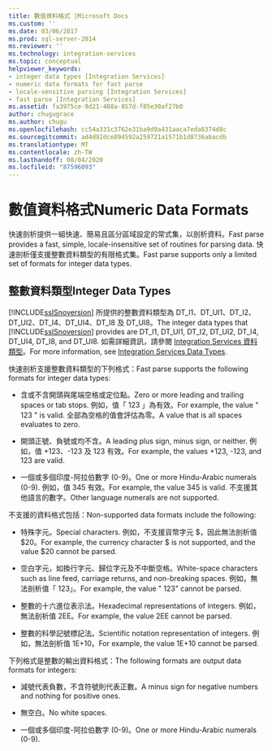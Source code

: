 ```yaml
---
title: 數值資料格式 |Microsoft Docs
ms.custom: ''
ms.date: 03/06/2017
ms.prod: sql-server-2014
ms.reviewer: ''
ms.technology: integration-services
ms.topic: conceptual
helpviewer_keywords:
- integer data types [Integration Services]
- numeric data formats for fast parse
- locale-sensitive parsing [Integration Services]
- fast parse [Integration Services]
ms.assetid: fa3975ce-9d21-408a-857d-f85e30af27b0
author: chugugrace
ms.author: chugu
ms.openlocfilehash: cc54a331c3762e31ba9d9a431aaca7eda6374d8c
ms.sourcegitcommit: ad4d92dce894592a259721a1571b1d8736abacdb
ms.translationtype: MT
ms.contentlocale: zh-TW
ms.lasthandoff: 08/04/2020
ms.locfileid: "87596093"
---
```

# <a name="numeric-data-formats"></a><span data-ttu-id="89de1-102">數值資料格式</span><span class="sxs-lookup"><span data-stu-id="89de1-102">Numeric Data Formats</span></span>
  <span data-ttu-id="89de1-103">快速剖析提供一組快速、簡易且區分區域設定的常式集，以剖析資料。</span><span class="sxs-lookup"><span data-stu-id="89de1-103">Fast parse provides a fast, simple, locale-insensitive set of routines for parsing data.</span></span> <span data-ttu-id="89de1-104">快速剖析僅支援整數資料類型的有限格式集。</span><span class="sxs-lookup"><span data-stu-id="89de1-104">Fast parse supports only a limited set of formats for integer data types.</span></span>  
  
## <a name="integer-data-types"></a><span data-ttu-id="89de1-105">整數資料類型</span><span class="sxs-lookup"><span data-stu-id="89de1-105">Integer Data Types</span></span>  
 <span data-ttu-id="89de1-106">[!INCLUDE[ssISnoversion](../includes/ssisnoversion-md.md)] 所提供的整數資料類型為 DT_I1、DT_UI1、DT_I2、DT_UI2、DT_I4、DT_UI4、DT_I8 及 DT_UI8。</span><span class="sxs-lookup"><span data-stu-id="89de1-106">The integer data types that [!INCLUDE[ssISnoversion](../includes/ssisnoversion-md.md)] provides are DT_I1, DT_UI1, DT_I2, DT_UI2, DT_I4, DT_UI4, DT_I8, and DT_UI8.</span></span> <span data-ttu-id="89de1-107">如需詳細資訊，請參閱 [Integration Services 資料類型](data-flow/integration-services-data-types.md)。</span><span class="sxs-lookup"><span data-stu-id="89de1-107">For more information, see [Integration Services Data Types](data-flow/integration-services-data-types.md).</span></span>  
  
 <span data-ttu-id="89de1-108">快速剖析支援整數資料類型的下列格式：</span><span class="sxs-lookup"><span data-stu-id="89de1-108">Fast parse supports the following formats for integer data types:</span></span>  
  
-   <span data-ttu-id="89de1-109">含或不含開頭與尾端空格或定位點。</span><span class="sxs-lookup"><span data-stu-id="89de1-109">Zero or more leading and trailing spaces or tab stops.</span></span> <span data-ttu-id="89de1-110">例如，值「  123  」為有效。</span><span class="sxs-lookup"><span data-stu-id="89de1-110">For example, the value "  123  " is valid.</span></span> <span data-ttu-id="89de1-111">全部為空格的值會評估為零。</span><span class="sxs-lookup"><span data-stu-id="89de1-111">A value that is all spaces evaluates to zero.</span></span>  
  
-   <span data-ttu-id="89de1-112">開頭正號、負號或均不含。</span><span class="sxs-lookup"><span data-stu-id="89de1-112">A leading plus sign, minus sign, or neither.</span></span> <span data-ttu-id="89de1-113">例如，值 +123、-123 及 123 有效。</span><span class="sxs-lookup"><span data-stu-id="89de1-113">For example, the values +123, -123, and 123 are valid.</span></span>  
  
-   <span data-ttu-id="89de1-114">一個或多個印度-阿拉伯數字 (0-9)。</span><span class="sxs-lookup"><span data-stu-id="89de1-114">One or more Hindu-Arabic numerals (0-9).</span></span> <span data-ttu-id="89de1-115">例如，值 345 有效。</span><span class="sxs-lookup"><span data-stu-id="89de1-115">For example, the value 345 is valid.</span></span> <span data-ttu-id="89de1-116">不支援其他語言的數字。</span><span class="sxs-lookup"><span data-stu-id="89de1-116">Other language numerals are not supported.</span></span>  
  
 <span data-ttu-id="89de1-117">不支援的資料格式包括：</span><span class="sxs-lookup"><span data-stu-id="89de1-117">Non-supported data formats include the following:</span></span>  
  
-   <span data-ttu-id="89de1-118">特殊字元。</span><span class="sxs-lookup"><span data-stu-id="89de1-118">Special characters.</span></span> <span data-ttu-id="89de1-119">例如，不支援貨幣字元 $，因此無法剖析值 $20。</span><span class="sxs-lookup"><span data-stu-id="89de1-119">For example, the currency character $ is not supported, and the value $20 cannot be parsed.</span></span>  
  
-   <span data-ttu-id="89de1-120">空白字元，如換行字元、歸位字元及不中斷空格。</span><span class="sxs-lookup"><span data-stu-id="89de1-120">White-space characters such as line feed, carriage returns, and non-breaking spaces.</span></span> <span data-ttu-id="89de1-121">例如，無法剖析值「&#xA0;</ph>123」。</span><span class="sxs-lookup"><span data-stu-id="89de1-121">For example, the value " 123" cannot be parsed.</span></span>  
  
-   <span data-ttu-id="89de1-122">整數的十六進位表示法。</span><span class="sxs-lookup"><span data-stu-id="89de1-122">Hexadecimal representations of integers.</span></span> <span data-ttu-id="89de1-123">例如，無法剖析值 2EE。</span><span class="sxs-lookup"><span data-stu-id="89de1-123">For example, the value 2EE cannot be parsed.</span></span>  
  
-   <span data-ttu-id="89de1-124">整數的科學記號標記法。</span><span class="sxs-lookup"><span data-stu-id="89de1-124">Scientific notation representation of integers.</span></span> <span data-ttu-id="89de1-125">例如，無法剖析值 1E+10。</span><span class="sxs-lookup"><span data-stu-id="89de1-125">For example, the value 1E+10 cannot be parsed.</span></span>  
  
 <span data-ttu-id="89de1-126">下列格式是整數的輸出資料格式：</span><span class="sxs-lookup"><span data-stu-id="89de1-126">The following formats are output data formats for integers:</span></span>  
  
-   <span data-ttu-id="89de1-127">減號代表負數，不含符號則代表正數。</span><span class="sxs-lookup"><span data-stu-id="89de1-127">A minus sign for negative numbers and nothing for positive ones.</span></span>  
  
-   <span data-ttu-id="89de1-128">無空白。</span><span class="sxs-lookup"><span data-stu-id="89de1-128">No white spaces.</span></span>  
  
-   <span data-ttu-id="89de1-129">一個或多個印度-阿拉伯數字 (0-9)。</span><span class="sxs-lookup"><span data-stu-id="89de1-129">One or more Hindu-Arabic numerals (0-9).</span></span>  
  
  
